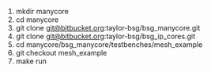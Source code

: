 1. mkdir manycore
2. cd manycore
3. git clone git@bitbucket.org:taylor-bsg/bsg_manycore.git
4. git clone git@bitbucket.org:taylor-bsg/bsg_ip_cores.git
5. cd manycore/bsg_manycore/testbenches/mesh_example
6. git checkout mesh_example
6. make run
